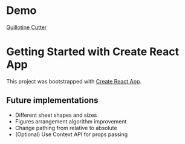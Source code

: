 # Demo

[Guillotine Cutter](https://maneike.github.io/guillotine-cutter)

# Getting Started with Create React App

This project was bootstrapped with [Create React App](https://github.com/facebook/create-react-app).

## Future implementations
  - Different sheet shapes and sizes
  - Figures arrangement algorithm improvement
  - Change pathing from relative to absolute
  - (Optional) Use Context API for props passing


